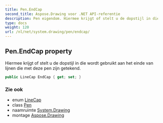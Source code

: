 ```yaml
---
title: Pen.EndCap
second_title: Aspose.Drawing voor .NET API-referentie
description: Pen eigendom. Hiermee krijgt of stelt u de dopstijl in die wordt gebruikt aan het einde van lijnen die met deze pen zijn getekend.
type: docs
weight: 120
url: /nl/net/system.drawing/pen/endcap/
---
```

## Pen.EndCap property

Hiermee krijgt of stelt u de dopstijl in die wordt gebruikt aan het einde van lijnen die met deze pen zijn getekend.

```csharp
public LineCap EndCap { get; set; }
```

### Zie ook

* enum [LineCap](../../../system.drawing.drawing2d/linecap/)
* class [Pen](../)
* naamruimte [System.Drawing](../../pen/)
* montage [Aspose.Drawing](../../../)


